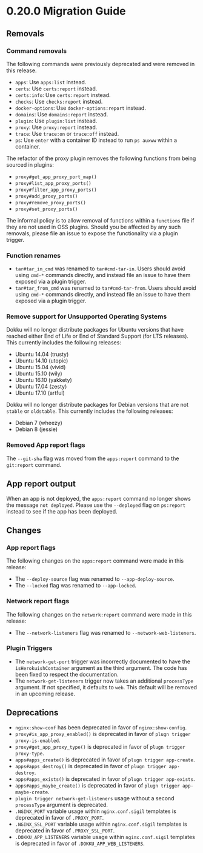 # 0.20.0 Migration Guide

## Removals

### Command removals

The following commands were previously deprecated and were removed in this release.

- `apps`: Use `apps:list` instead.
- `certs`: Use `certs:report` instead.
- `certs:info`: Use `certs:report` instead.
- `checks`: Use `checks:report` instead.
- `docker-options`: Use `docker-options:report` instead.
- `domains`: Use `domains:report` instead.
- `plugin`: Use `plugin:list` instead.
- `proxy`: Use `proxy:report` instead.
- `trace`: Use `trace:on` or `trace:off` instead.
- `ps`: Use `enter` with a container ID instead to run `ps auxww` within a container.

The refactor of the proxy plugin removes the following functions from being sourced in plugins:

- `proxy#get_app_proxy_port_map()`
- `proxy#list_app_proxy_ports()`
- `proxy#filter_app_proxy_ports()`
- `proxy#add_proxy_ports()`
- `proxy#remove_proxy_ports()`
- `proxy#set_proxy_ports()`

The informal policy is to allow removal of functions within a `functions` file if they are not used in OSS plugins. Should you be affected by any such removals, please file an issue to expose the functionality via a plugin trigger.

### Function renames

- `tar#tar_in_cmd` was renamed to `tar#cmd-tar-in`. Users should avoid using `cmd-*` commands directly, and instead file an issue to have them exposed via a plugin trigger.
- `tar#tar_from_cmd` was renamed to `tar#cmd-tar-from`. Users should avoid using `cmd-*` commands directly, and instead file an issue to have them exposed via a plugin trigger.

### Remove support for Unsupported Operating Systems

Dokku will no longer distribute packages for Ubuntu versions that have reached either End of Life or End of Standard Support (for LTS releases). This currently includes the following releases:

- Ubuntu 14.04 (trusty)
- Ubuntu 14.10 (utopic)
- Ubuntu 15.04 (vivid)
- Ubuntu 15.10 (wily)
- Ubuntu 16.10 (yakkety)
- Ubuntu 17.04 (zesty)
- Ubuntu 17.10 (artful)

Dokku will no longer distribute packages for Debian versions that are not `stable` or `oldstable`. This currently includes the following releases:

- Debian 7 (wheezy)
- Debian 8 (jessie)

### Removed App report flags

The `--git-sha` flag was moved from the `apps:report` command to the `git:report` command.

## App report output

When an app is not deployed, the `apps:report` command no longer shows the message `not deployed`. Please use the `--deployed` flag on `ps:report` instead to see if the app has been deployed.

## Changes

### App report flags

The following changes on the `apps:report` command were made in this release:

- The `--deploy-source` flag was renamed to `--app-deploy-source`.
- The `--locked` flag was renamed to `--app-locked`.

### Network report flags

The following changes on the `network:report` command were made in this release:

- The `--network-listeners` flag was renamed to `--network-web-listeners`.

### Plugin Triggers

- The `network-get-port` trigger was incorrectly documented to have the `isHerokuishContainer` argument as the third argument. The code has been fixed to respect the documentation.
- The `network-get-listeners` trigger now takes an additional `processType` argument. If not specified, it defaults to `web`. This default will be removed in an upcoming release.

## Deprecations

- `nginx:show-conf` has been deprecated in favor of `nginx:show-config`.
- `proxy#is_app_proxy_enabled()` is deprecated in favor of `plugn trigger proxy-is-enabled`.
- `proxy#get_app_proxy_type()` is deprecated in favor of `plugn trigger proxy-type`.
- `apps#apps_create()` is deprecated in favor of `plugn trigger app-create`.
- `apps#apps_destroy()` is deprecated in favor of `plugn trigger app-destroy`.
- `apps#apps_exists()` is deprecated in favor of `plugn trigger app-exists`.
- `apps#apps_maybe_create()` is deprecated in favor of `plugn trigger app-maybe-create`.
- `plugin trigger network-get-listeners` usage without a second `processType` argument is deprecated.
- `.NGINX_PORT` variable usage within `nginx.conf.sigil` templates is deprecated in favor of `.PROXY_PORT`.
- `.NGINX_SSL_PORT` variable usage within `nginx.conf.sigil` templates is deprecated in favor of `.PROXY_SSL_PORT`.
- `.DOKKU_APP_LISTENERS` variable usage within `nginx.conf.sigil` templates is deprecated in favor of `.DOKKU_APP_WEB_LISTENERS`.
